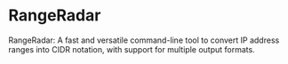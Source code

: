 # RangeRadar
RangeRadar: A fast and versatile command-line tool to convert IP address ranges into CIDR notation, with support for multiple output formats.
